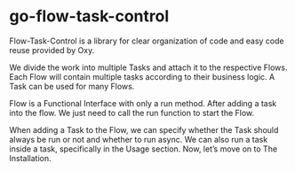 # go-flow-task-control

Flow-Task-Control is a library for clear organization of code and easy code reuse provided by Oxy.

We divide the work into multiple Tasks and attach it to the respective Flows. Each Flow will contain multiple tasks according to their business logic. A Task can be used for many Flows.

Flow is a Functional Interface with only a run method. After adding a task into the flow. We just need to call the run function to start the Flow.

When adding a Task to the Flow, we can specify whether the Task should always be run or not and whether to run async. We can also run a task inside a task, specifically in the Usage section. Now, let’s move on to The Installation.